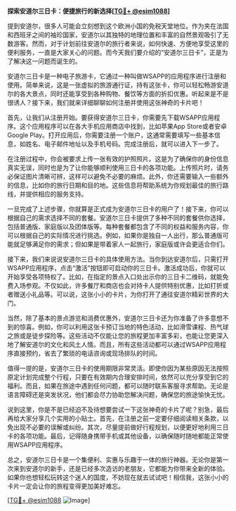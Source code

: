 **探索安道尔三日卡：便捷旅行的新选择[[TG💪+ @esim1088](https://t.me/s/esim1088)]**

提到安道尔，很多人可能会立刻想到这个欧洲小国的免税天堂地位。作为夹在法国和西班牙之间的袖珍国家，安道尔以其独特的地理位置和丰富的自然景观吸引了无数游客。然而，对于计划前往安道尔的旅行者来说，如何快速、方便地享受这里的便利服务，一直是大家关心的问题。而今天我们要介绍的“安道尔三日卡”，正是为了解决这一问题而诞生的。

安道尔三日卡是一种电子旅游卡，它通过一种叫做WSAPP的应用程序进行注册和使用。简单来说，这是一张虚拟的旅游通行证，持有这张卡，你可以轻松畅游安道尔的各大景点，同时还能享受到各种购物、餐饮等方面的折扣优惠。听起来是不是很诱人？接下来，我们就来详细聊聊如何注册并使用这张神奇的卡片吧！

首先，让我们从注册开始。要获得安道尔三日卡，你需要先下载WSAPP应用程序。这个应用程序可以在各大手机应用商店中找到，比如苹果App Store或者安卓Google Play。打开应用后，你需要注册一个账户，这通常需要填写一些基本信息，如姓名、电子邮件地址以及手机号码。完成注册后，就可以进入下一步了。

在注册过程中，你会被要求上传一张有效的护照照片。这是为了确保你的身份信息真实无误，同时也是为了让你能够顺利使用三日卡的各项功能。上传照片时，请务必保证图片清晰可辨，这样可以避免不必要的麻烦。此外，你还需要输入一些额外的信息，比如你的旅行日期和目的地。这些信息将帮助系统为你规划最佳的旅行路线，并提供相应的服务支持。

一旦完成了上述步骤，你就算是正式成为安道尔三日卡的用户了！接下来，你可以根据自己的需求选择不同的套餐。安道尔三日卡提供了多种不同的套餐供你选择，包括普通版、家庭版以及团体版等。每种套餐都包含了不同的权益和服务内容，你可以根据自己的实际情况进行挑选。例如，如果你是独自一人出行，那么普通版可能就足够满足你的需求；但如果是带着家人一起旅行，家庭版或许会更适合你们。

接下来，我们来说说安道尔三日卡的具体使用方法。当你到达安道尔后，只需打开WSAPP应用程序，点击“激活”按钮即可启动你的三日卡。激活成功后，你就可以开始享受各项特权了。比如，在指定的景点入口处出示你的三日卡二维码，就能免费入场参观。不仅如此，许多餐厅和商店也会对持卡人提供特别优惠，比如打折或者赠送小礼品等。可以说，这张小小的卡片，为你打开了通往安道尔精彩世界的大门。

当然，除了基本的景点游览和消费优惠外，安道尔三日卡还为你准备了许多意想不到的惊喜。例如，你可以利用这张卡预订当地的特色活动，比如滑雪课程、热气球之旅或是徒步探险等。这些活动不仅能让您的旅程更加丰富多彩，也能让您更深入地了解安道尔的文化和风土人情。而且，所有这些活动都可以通过WSAPP应用程序直接预约，省去了繁琐的电话咨询或现场排队的时间。

值得一提的是，安道尔三日卡的使用期限非常灵活。即使你因为某些原因无法按照原定计划完成整个行程，只要在有效期内合理安排时间，依然可以充分享受到它的福利。而且，如果在旅途中遇到任何问题，都可以随时联系客服寻求帮助。无论是语言障碍还是突发状况，他们都会尽力协助您解决问题，确保您的旅途愉快无忧。

说到这里，你是不是已经迫不及待想要尝试一下这张神奇的卡片了呢？别急，最后再给大家分享几个实用的小贴士。首先，在注册之前一定要仔细阅读相关条款，以免出现不必要的误解或纠纷。其次，尽量提前做好行程规划，以便更好地利用三日卡的各项功能。最后，记得随身携带手机或其他设备，以确保随时随地都能正常使用WSAPP应用程序。

总之，安道尔三日卡是一个集便利、实惠与乐趣于一体的旅行神器。无论你是第一次来到安道尔的新手，还是已经多次造访的老朋友，它都能为你带来全新的体验。如果你也想轻松玩转这个迷人的国度，不妨现在就去试试吧！相信我，这张小小的卡片一定会让你的旅程变得更加美好难忘。

[[TG💪+ @esim1088](https://t.me/s/esim1088) ![Image](https://i.postimg.cc/4NQfJmqS/Snipaste-2025-05-13-00-14-12.png)]